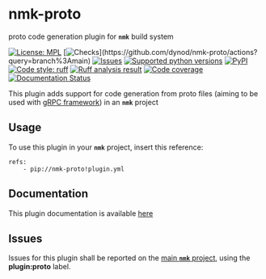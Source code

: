 # nmk-proto
proto code generation plugin for **`nmk`** build system

<!-- NMK-BADGES-BEGIN -->
[![License: MPL](https://img.shields.io/github/license/dynod/nmk-proto?color=green)](https://github.com/dynod/nmk-proto/blob/main/LICENSE)
[![Checks](https://img.shields.io/github/actions/workflow/status/dynod/nmk-proto/build.yml?branch=main&label=build%20%26%20u.t.)](https://github.com/dynod/nmk-proto/actions?query=branch%3Amain)
[![Issues](https://img.shields.io/github/issues-search/dynod/nmk?label=issues&query=is%3Aopen+is%3Aissue+label%3Aplugin%3Aproto)](https://github.com/dynod/nmk/issues?q=is%3Aopen+is%3Aissue+label%3Aplugin%3Aproto)
[![Supported python versions](https://img.shields.io/badge/python-3.8%20--%203.12-blue)](https://www.python.org/)
[![PyPI](https://img.shields.io/pypi/v/nmk-proto)](https://pypi.org/project/nmk-proto/)
[![Code style: ruff](https://img.shields.io/badge/code%20style-ruff-000000.svg)](https://astral.sh/ruff)
[![Ruff analysis result](https://img.shields.io/badge/ruff-0-green)](https://astral.sh/ruff)
[![Code coverage](https://img.shields.io/codecov/c/github/dynod/nmk-proto)](https://app.codecov.io/gh/dynod/nmk-proto)
[![Documentation Status](https://readthedocs.org/projects/nmk-proto/badge/?version=stable)](https://nmk-proto.readthedocs.io/)
<!-- NMK-BADGES-END -->

This plugin adds support for code generation from proto files (aiming to be used with [gRPC framework](https://grpc.io/)) in an **`nmk`** project

## Usage

To use this plugin in your **`nmk`** project, insert this reference:
```
refs:
    - pip://nmk-proto!plugin.yml
```

## Documentation

This plugin documentation is available [here](https://nmk-proto.readthedocs.io/)

## Issues

Issues for this plugin shall be reported on the [main  **`nmk`** project](https://github.com/dynod/nmk/issues), using the **plugin:proto** label.
